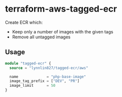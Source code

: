 # terraform-aws-tagged-ecr

Create ECR which:

* Keep only a number of images with the given tags
* Remove all untagged images

## Usage

```terraform
module "tagged-ecr" {
  source = "lynnlin827/tagged-ecr/aws"

  name             = "php-base-image"
  image_tag_prefix = ["DEV", "PR"]
  image_limit      = 50
}
```
